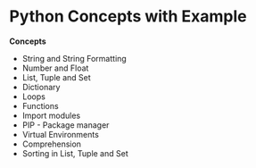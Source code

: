 # Python Concepts with Example  

**Concepts**

- String and String Formatting
- Number and Float
- List, Tuple and Set
- Dictionary
- Loops
- Functions
- Import modules
- PIP - Package manager
- Virtual Environments
- Comprehension
- Sorting in List, Tuple and Set





